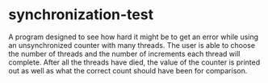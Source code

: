 # synchronization-test
A program designed to see how hard it might be to get an error while using an unsynchronized counter with many threads. The user is able to choose the number of threads and the number of increments each thread will complete.   After all the threads have died, the value of the counter is printed out as well as what the correct count should have been for comparison.
